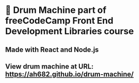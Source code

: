 # 🔴 Drum Machine part of freeCodeCamp Front End Development Libraries course
## Made with React and Node.js
## View drum machine at URL: https://ah682.github.io/drum-machine/

